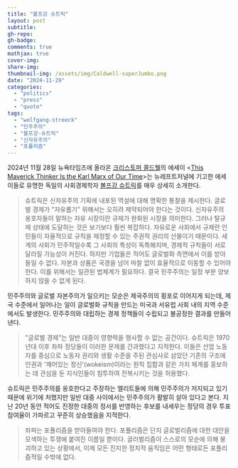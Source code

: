 ```yaml
---
title: "볼프강 슈트릭"
layout: post
subtitle:
gh-repo:
gh-badge:
comments: true
mathjax: true
cover-img:
share-img: 
thumbnail-img: /assets/img/Caldwell-superJumbo.png
date: "2024-11-29"
categories: 
  - "politics"
  - "press"
  - "quote"
tags: 
  - "wolfgang-streeck"
  - "민주주의"
  - "볼프강-슈트릭"
  - "신자유주의"
  - "포퓰리즘"
---
```


2024년 11월 28일 뉴욕타임즈에 올라온 [크리스토퍼 콜드웰](https://en.wikipedia.org/wiki/Christopher_Caldwell_\(journalist\))의 에세이 \<[This Maverick Thinker Is the Karl Marx of Our Time](https://www.nytimes.com/2024/11/28/opinion/wolfgang-streeck-populism.html)\>는 뉴레프트저널에 기고한 에세이들로 유명한 독일의 사회경제학자 [볼프강 슈트릭](https://en.wikipedia.org/wiki/Wolfgang_Streeck)를 매우 상세히 소개한다.

> 슈트릭은 신자유주의 기획에 내포된 역설에 대해 명확한 통찰을 제시한다. 글로벌 경제가 "자유롭기" 위해서는 오히려 제약되어야 한다는 것이다. 신자유주의 옹호자들이 말하는 자유 시장이란 규제가 완화된 시장을 의미한다. 그러나 탈규제 상태에 도달하는 것은 보기보다 훨씬 복잡하다. 자유로운 사회에서 규제란 인민들이 자율적으로 규칙을 제정할 수 있는 주권적 권리의 산물이기 때문이다. 세계의 사회가 민주적일수록 그 사회의 특성이 독특해지며, 경제적 규칙들이 서로 달라질 가능성이 커진다. 하지만 기업들은 적어도 글로벌화 측면에서 이를 받아들일 수 없다. 자본과 상품은 국경을 넘어 마찰 없이 효율적으로 이동할 수 있어야 한다. 이를 위해서는 일관된 법체계가 필요하다. 결국 민주주의는 일정 부분 양보하지 않을 수 없게 된다.

민주주의와 글로벌 자본주의가 일으키는 모순은 제국주의의 횡포로 이어지게 되는데, 제국 수준에서 일어나는 일이 글로벌화 규칙을 만드는 미국과 서유럽 사회 내의 지역 수준에서도 발생한다. 민주주의와 대립하는 경제 정책들이 수립되고 불공정한 결과를 만들어 낸다.

> "글로벌 경제"는 일반 대중이 영향력을 행사할 수 없는 공간이다. 슈트릭은 1970년대 이후 좌파 정당들이 이러한 문제를 간과했다고 지적한다. 이들은 산업 노동자를 중심으로 노동자 권리와 생활 수준을 주된 관심사로 삼았던 기존의 구조에 인권과 '깨어있는 정신'(wokeism)이라는 원칙 집합과 같은 가치 체계를 홍보하는 데 관심을 둔 지식인들이 침투하여 전복시키는 것을 허용했다.

슈트릭은 민주주의를 옹호한다고 주장하는 엘리트들에 의해 민주주의가 저지되고 있기 때문에 위기에 처했지만 일반 대중 사이에서는 민주주의가 활발히 살아 있다고 본다. 지난 20년 동안 적어도 진정한 대중의 정서를 반영하는 후보를 내세우는 정당의 경우 투표 참여율이 가파르고 꾸준히 상승했음을 지적한다.

> 좌파는 포퓰리즘을 받아들여야 한다. 포퓰리즘은 단지 글로벌리즘에 대한 대안을 모색하는 투쟁에 붙여진 이름일 뿐이다. 글러벌리즘이 스스로의 모순에 의해 붕괴하고 있는 상황에서, 이제 모든 진지한 정치적 움직임은 어떤 형태로든 포퓰리즘적일 수밖에 없다.
